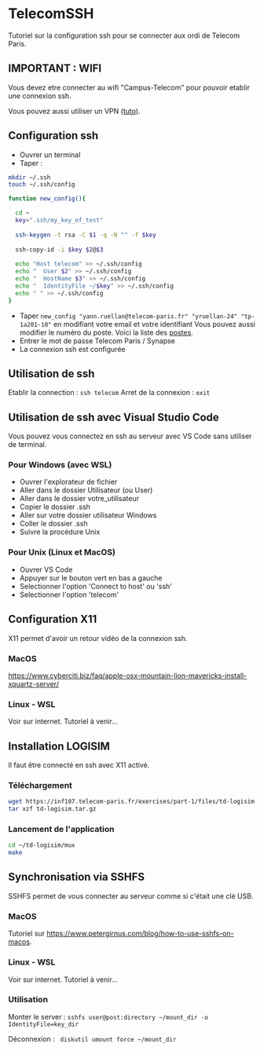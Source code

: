 # TelecomSSH

Tutoriel sur la configuration ssh pour se connecter aux ordi de Telecom Paris.

## IMPORTANT : WIFI

Vous devez etre connecter au wifi "Campus-Telecom" pour pouvoir etablir une connexion ssh.

Vous pouvez aussi utiliser un VPN ([tuto](https://eole.telecom-paris.fr/vos-services/services-numeriques/connexions-aux-reseaux#exterieur)).

## Configuration ssh

- Ouvrer un terminal
- Taper :
```sh
mkdir ~/.ssh
touch ~/.ssh/config

function new_config(){

  cd ~
  key=".ssh/my_key_of_test"
  
  ssh-keygen -t rsa -C $1 -q -N "" -f $key
  
  ssh-copy-id -i $key $2@$3
  
  echo "Host telecom" >> ~/.ssh/config
  echo "  User $2" >> ~/.ssh/config
  echo "  HostName $3" >> ~/.ssh/config
  echo "  IdentityFile ~/$key" >> ~/.ssh/config
  echo " " >> ~/.ssh/config
}
```
- Taper `new_config "yann.ruellan@telecom-paris.fr" "yruellan-24" "tp-1a201-10"` en modifiant votre email et votre identifiant
  Vous pouvez aussi modifier le numéro du poste. Voici la liste des [postes](https://tp.telecom-paris.fr/).
- Entrer le mot de passe Telecom Paris / Synapse
- La connexion ssh est configurée 

## Utilisation de ssh

Etablir la connection : `ssh telecom`
Arret de la connexion : `exit`

## Utilisation de ssh avec Visual Studio Code

Vous pouvez vous connectez en ssh au serveur avec VS Code sans utiliser de terminal.

### Pour Windows (avec WSL)

- Ouvrer l'explorateur de fichier
- Aller dans le dossier Utilisateur (ou User)
- Aller dans le dossier votre_utilisateur
- Copier le dossier .ssh
- Aller sur votre dossier utilisateur Windows
- Coller le dossier .ssh
- Suivre la procédure Unix

### Pour Unix (Linux et MacOS)
- Ouvrer VS Code
- Appuyer sur le bouton vert en bas a gauche
- Selectionner l'option 'Connect to host' ou 'ssh'
- Selectionner l'option 'telecom'

## Configuration X11

X11 permet d'avoir un retour vidéo de la connexion ssh.

### MacOS

https://www.cyberciti.biz/faq/apple-osx-mountain-lion-mavericks-install-xquartz-server/

### Linux - WSL

Voir sur internet. Tutoriel à venir...

## Installation LOGISIM

Il faut être connecté en ssh avec X11 activé.

### Téléchargement
```sh
wget https://inf107.telecom-paris.fr/exercises/part-1/files/td-logisim.tar.gz
tar xzf td-logisim.tar.gz
```

### Lancement de l'application
```sh
cd ~/td-logisim/mux
make
```

## Synchronisation via SSHFS

SSHFS permet de vous connecter au serveur comme si c'était une clé USB.

### MacOS

Tutoriel sur https://www.petergirnus.com/blog/how-to-use-sshfs-on-macos.

### Linux - WSL

Voir sur internet. Tutoriel à venir...

### Utilisation

Monter le server : `sshfs user@post:directory ~/mount_dir -o IdentityFile=key_dir`

Déconnexion : ` diskutil umount force ~/mount_dir`
